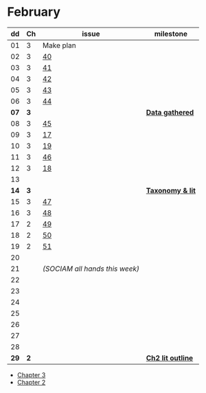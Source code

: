 # February

| dd | Ch | issue             | milestone                                                                                     |
|----|----|-------------------|-----------------------------------------------------------------------------------------------|
| 01 | 3  | Make plan                                                                                                         |
| 02 | 3  | [40](https://github.com/rhiaro/thesis/issues/40)     |                                                              |
| 03 | 3  | [41](https://github.com/rhiaro/thesis/issues/41)     |                                                              |
| 04 | 3  | [42](https://github.com/rhiaro/thesis/issues/42)    |                                                               |
| 05 | 3  | [43](https://github.com/rhiaro/thesis/issues/43)       |                                                            |
| 06 | 3  | [44](https://github.com/rhiaro/thesis/issues/44)          |                                                         |
| **07** |**3**   | | **[Data gathered](https://github.com/rhiaro/thesis/milestones/Data%20for%20Ch3%20study%20gathered)**              |
| 08 | 3  | [45](https://github.com/rhiaro/thesis/issues/45)             |                                                      |
| 09 | 3  | [17](https://github.com/rhiaro/thesis/issues/17)                |                                                   |
| 10 | 3  | [19](https://github.com/rhiaro/thesis/issues/19)                   |                                                |
| 11 | 3  | [46](https://github.com/rhiaro/thesis/issues/46)                      |                                             |
| 12 | 3  | [18](https://github.com/rhiaro/thesis/issues/18)                         |                                          |
| 13 |    | |                                                                                                                  |
| **14** | **3**  | | **[Taxonomy & lit](https://github.com/rhiaro/thesis/milestones/Draft%20taxonomy%20and%20literature%20for%20Ch3)** |
| 15 | 3  | [47](https://github.com/rhiaro/thesis/issues/47)          |                                                        |
| 16 | 3  | [48](https://github.com/rhiaro/thesis/issues/48)           |                                                       |
| 17 | 2  | [49](https://github.com/rhiaro/thesis/issues/49)            |                                                      |
| 18 | 2  | [50](https://github.com/rhiaro/thesis/issues/50)             |                                                     |
| 19 | 2  | [51](https://github.com/rhiaro/thesis/issues/51)              |                                                    |
| 20 |    | |                                                                                                                  |
| 21 |    | *(SOCIAM all hands this week)*                                 |                                                             |
| 22 |    | |                                                                                                                 |
| 23 |    | |                                                                                                                 |
| 24 |    | |                                                                                                                 |
| 25 |    | |                                                                                                                 |
| 26 |    | |                                                                                                                 |
| 27 |    | |                                                                                                                 |
| 28 |    | |                                                                                                                 |
| **29** | **2**  | | **[Ch2 lit outline](https://github.com/rhiaro/thesis/milestones/Ch2%20literature%20outline)**                     |

* [Chapter 3](http://rhiaro.github.io/thesis/chapter3)
* [Chapter 2](http://rhiaro.github.io/thesis/chapter2)

